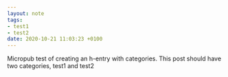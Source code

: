 ```yaml
---
layout: note
tags:
- test1
- test2
date: 2020-10-21 11:03:23 +0100
---
```


Micropub test of creating an h-entry with categories. This post should have two categories, test1 and test2
